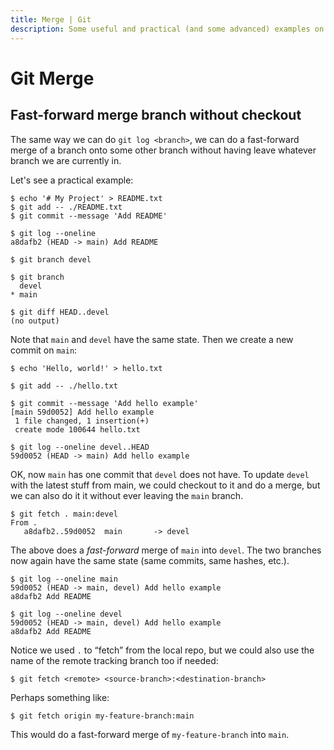 ```yaml
---
title: Merge | Git
description: Some useful and practical (and some advanced) examples on `git merge'.
---
```


# Git Merge

## Fast-forward merge branch without checkout

The same way we can do `git log <branch>`, we can do a fast-forward merge of a branch onto some other branch without having leave whatever branch we are currently in.

Let's see a practical example:

```shell-session
$ echo '# My Project' > README.txt
$ git add -- ./README.txt 
$ git commit --message 'Add README'

$ git log --oneline 
a8dafb2 (HEAD -> main) Add README

$ git branch devel

$ git branch 
  devel
* main

$ git diff HEAD..devel
(no output)
```

Note that `main` and `devel` have the same state.
Then we create a new commit on `main`:

```shell-session
$ echo 'Hello, world!' > hello.txt

$ git add -- ./hello.txt 

$ git commit --message 'Add hello example'
[main 59d0052] Add hello example
 1 file changed, 1 insertion(+)
 create mode 100644 hello.txt

$ git log --oneline devel..HEAD
59d0052 (HEAD -> main) Add hello example
```

OK, now `main` has one commit that `devel` does not have.
To update `devel` with the latest stuff from main, we could checkout to it and do a merge, but we can also do it it without ever leaving the `main` branch.

```shell-session
$ git fetch . main:devel
From .
   a8dafb2..59d0052  main       -> devel
```

The above does a *fast-forward* merge of `main` into `devel`.
The two branches now again have the same state (same commits, same hashes, etc.).

```shell-session
$ git log --oneline main
59d0052 (HEAD -> main, devel) Add hello example
a8dafb2 Add README

$ git log --oneline devel
59d0052 (HEAD -> main, devel) Add hello example
a8dafb2 Add README

```

Notice we used `.` to “fetch” from the local repo, but we could also use the name of the remote tracking branch too if needed:

```shell-session
$ git fetch <remote> <source-branch>:<destination-branch>
```

Perhaps something like:

```shell-session
$ git fetch origin my-feature-branch:main
```

This would do a fast-forward merge of `my-feature-branch` into `main`.
